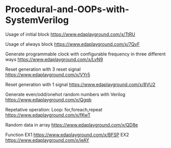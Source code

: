 # Procedural-and-OOPs-with-SystemVerilog
Usage of initial block https://www.edaplayground.com/x/TtRU

Usage of always block https://www.edaplayground.com/x/7QvF

Generate programmable clock with configurable frequency in three different ways https://www.edaplayground.com/x/LvN9

Reset generation with 3 reset signal https://www.edaplayground.com/x/VYr5

Reset generation with 1 signal https://www.edaplayground.com/x/8VU2

Generate even/odd/onehot random numbers with Verilog https://www.edaplayground.com/x/Qgqb

Repetative operation: Loop: for,foreach,repeat https://www.edaplayground.com/x/fKwT

Random data in array https://www.edaplayground.com/x/QD8e

Function EX1 https://www.edaplayground.com/x/BFSP
EX2 https://www.edaplayground.com/x/jeAY

